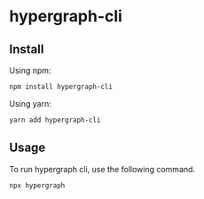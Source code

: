 # hypergraph-cli

## Install

Using npm:

```sh
npm install hypergraph-cli
```

Using yarn:

```sh
yarn add hypergraph-cli
```

## Usage

To run hypergraph cli, use the following command.

```sh
npx hypergraph
```
